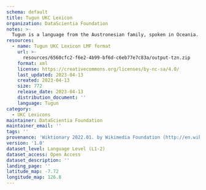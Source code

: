 ```yaml
---
schema: default
title: Tugun UKC Lexicon
organization: DataScientia Foundation
notes: >-
  Tugun is a language from the Austronesian family, spoken in Oceania. The UKC Lexicon of Tugun is represented as a lexico-semantic network. It consists of words, word senses, synsets, as well as sense-level and synset-level relationships.
resources:
  - name: Tugun UKC Lexicon LMF format
    url: >-
      resources/6560cfc2-f6e2-4b99-bf6d-c6eb77e7c83a/output-tzn.zip
    format: xml
    license: https://creativecommons.org/licenses/by-nc-sa/4.0/
    last_updated: 2023-04-13
    created: 2023-04-13
    size: 772
    release_date: 2023-04-13
    distribution_document: ''
    language: Tugun
category:
  - UKC Lexicons
maintainer: DataScientia Foundation
maintainer_email: ''
tags: ''
provenance: 'Wiktionary 2022.01. by Wikimedia Foundation (http://en.wiktionary.org); Princeton WordNet 2.1 by Princeton University (https://wordnet.princeton.edu)'
version: '1.0'
dataset_level: Language Level (L1-2)
dataset_access: Open Access
dataset_description: ''
landing_page: ''
latitude_map: -7.72
longitude_map: 126.8
---
```

